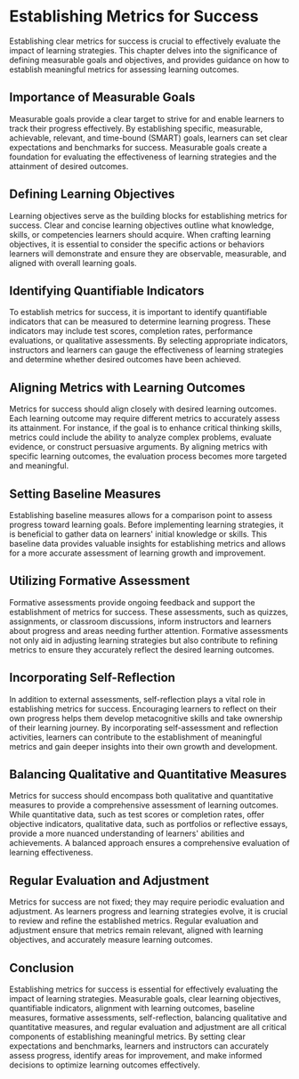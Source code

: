 Establishing Metrics for Success
=========================================

Establishing clear metrics for success is crucial to effectively evaluate the impact of learning strategies. This chapter delves into the significance of defining measurable goals and objectives, and provides guidance on how to establish meaningful metrics for assessing learning outcomes.

Importance of Measurable Goals
------------------------------

Measurable goals provide a clear target to strive for and enable learners to track their progress effectively. By establishing specific, measurable, achievable, relevant, and time-bound (SMART) goals, learners can set clear expectations and benchmarks for success. Measurable goals create a foundation for evaluating the effectiveness of learning strategies and the attainment of desired outcomes.

Defining Learning Objectives
----------------------------

Learning objectives serve as the building blocks for establishing metrics for success. Clear and concise learning objectives outline what knowledge, skills, or competencies learners should acquire. When crafting learning objectives, it is essential to consider the specific actions or behaviors learners will demonstrate and ensure they are observable, measurable, and aligned with overall learning goals.

Identifying Quantifiable Indicators
-----------------------------------

To establish metrics for success, it is important to identify quantifiable indicators that can be measured to determine learning progress. These indicators may include test scores, completion rates, performance evaluations, or qualitative assessments. By selecting appropriate indicators, instructors and learners can gauge the effectiveness of learning strategies and determine whether desired outcomes have been achieved.

Aligning Metrics with Learning Outcomes
---------------------------------------

Metrics for success should align closely with desired learning outcomes. Each learning outcome may require different metrics to accurately assess its attainment. For instance, if the goal is to enhance critical thinking skills, metrics could include the ability to analyze complex problems, evaluate evidence, or construct persuasive arguments. By aligning metrics with specific learning outcomes, the evaluation process becomes more targeted and meaningful.

Setting Baseline Measures
-------------------------

Establishing baseline measures allows for a comparison point to assess progress toward learning goals. Before implementing learning strategies, it is beneficial to gather data on learners' initial knowledge or skills. This baseline data provides valuable insights for establishing metrics and allows for a more accurate assessment of learning growth and improvement.

Utilizing Formative Assessment
------------------------------

Formative assessments provide ongoing feedback and support the establishment of metrics for success. These assessments, such as quizzes, assignments, or classroom discussions, inform instructors and learners about progress and areas needing further attention. Formative assessments not only aid in adjusting learning strategies but also contribute to refining metrics to ensure they accurately reflect the desired learning outcomes.

Incorporating Self-Reflection
-----------------------------

In addition to external assessments, self-reflection plays a vital role in establishing metrics for success. Encouraging learners to reflect on their own progress helps them develop metacognitive skills and take ownership of their learning journey. By incorporating self-assessment and reflection activities, learners can contribute to the establishment of meaningful metrics and gain deeper insights into their own growth and development.

Balancing Qualitative and Quantitative Measures
-----------------------------------------------

Metrics for success should encompass both qualitative and quantitative measures to provide a comprehensive assessment of learning outcomes. While quantitative data, such as test scores or completion rates, offer objective indicators, qualitative data, such as portfolios or reflective essays, provide a more nuanced understanding of learners' abilities and achievements. A balanced approach ensures a comprehensive evaluation of learning effectiveness.

Regular Evaluation and Adjustment
---------------------------------

Metrics for success are not fixed; they may require periodic evaluation and adjustment. As learners progress and learning strategies evolve, it is crucial to review and refine the established metrics. Regular evaluation and adjustment ensure that metrics remain relevant, aligned with learning objectives, and accurately measure learning outcomes.

Conclusion
----------

Establishing metrics for success is essential for effectively evaluating the impact of learning strategies. Measurable goals, clear learning objectives, quantifiable indicators, alignment with learning outcomes, baseline measures, formative assessments, self-reflection, balancing qualitative and quantitative measures, and regular evaluation and adjustment are all critical components of establishing meaningful metrics. By setting clear expectations and benchmarks, learners and instructors can accurately assess progress, identify areas for improvement, and make informed decisions to optimize learning outcomes effectively.

